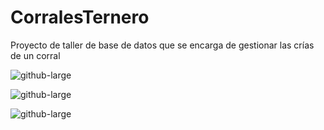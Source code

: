 # CorralesTernero

Proyecto de taller de base de datos que se encarga de gestionar las crías de un corral

![github-large](https://github.com/urielexis64/CorralesTernero/blob/master/ScreenShots/Versi%C3%B3n%200.3/registro.png)


![github-large](https://github.com/urielexis64/CorralesTernero/blob/master/ScreenShots/Versi%C3%B3n%200.3/consulta.png)


![github-large](https://github.com/urielexis64/CorralesTernero/blob/master/ScreenShots/Versi%C3%B3n%200.3/Screenshot_1.png)
